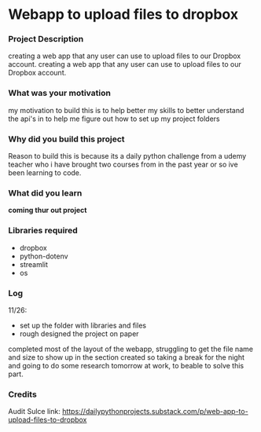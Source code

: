 # Webapp to upload files to dropbox

### Project Description
creating a web app that any user can use to 
upload files to our Dropbox account.
creating a web app that any user 
can use to upload files to our 
Dropbox account.

### What was your motivation
my motivation to build this is to help better my skills 
to better understand the api's in to help me
figure out how to set up my project folders 

### Why did you build this project
Reason to build this is because its a daily python challenge 
from a udemy teacher who i have brought two courses from
in the past year or so ive been learning to code.

### What did you learn
**coming thur out project**

### Libraries required
- dropbox
- python-dotenv
- streamlit
- os

### Log
11/26:
- set up the folder with libraries and files
- rough designed the project on paper

completed most of the layout of the webapp, 
struggling to get the file name and size to show up 
in the section created so taking a break for the
night and going to do some research tomorrow at work,
to beable to solve this part.



### Credits 
Audit Sulce
link: https://dailypythonprojects.substack.com/p/web-app-to-upload-files-to-dropbox


